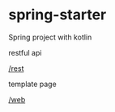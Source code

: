 # spring-starter

Spring project with kotlin

restful api

[/rest](http://localhost:8000/rest?name=xxx)

template page

[/web](http://localhost:8000/web)